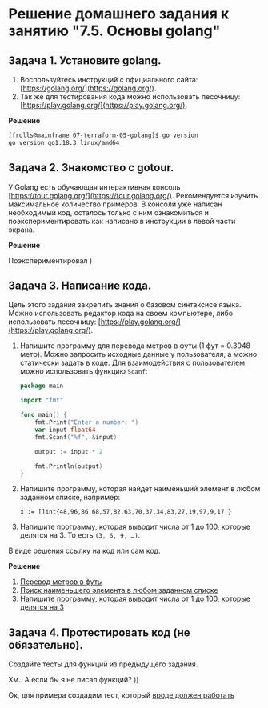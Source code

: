 # Решение домашнего задания к занятию "7.5. Основы golang"

## Задача 1. Установите golang.
1. Воспользуйтесь инструкций с официального сайта: [https://golang.org/](https://golang.org/).
2. Так же для тестирования кода можно использовать песочницу: [https://play.golang.org/](https://play.golang.org/).

**Решение**

```bash
[frolls@mainframe 07-terraform-05-golang]$ go version
go version go1.18.3 linux/amd64
```

## Задача 2. Знакомство с gotour.
У Golang есть обучающая интерактивная консоль [https://tour.golang.org/](https://tour.golang.org/). 
Рекомендуется изучить максимальное количество примеров. В консоли уже написан необходимый код, 
осталось только с ним ознакомиться и поэкспериментировать как написано в инструкции в левой части экрана. 

**Решение**

Поэкспериментировал )

## Задача 3. Написание кода. 
Цель этого задания закрепить знания о базовом синтаксисе языка. Можно использовать редактор кода 
на своем компьютере, либо использовать песочницу: [https://play.golang.org/](https://play.golang.org/).

1. Напишите программу для перевода метров в футы (1 фут = 0.3048 метр). Можно запросить исходные данные 
у пользователя, а можно статически задать в коде.
    Для взаимодействия с пользователем можно использовать функцию `Scanf`:
    ```go
    package main
    
    import "fmt"
    
    func main() {
        fmt.Print("Enter a number: ")
        var input float64
        fmt.Scanf("%f", &input)
    
        output := input * 2
    
        fmt.Println(output)    
    }
    ```
 
1. Напишите программу, которая найдет наименьший элемент в любом заданном списке, например:
    ```
    x := []int{48,96,86,68,57,82,63,70,37,34,83,27,19,97,9,17,}
    ```
1. Напишите программу, которая выводит числа от 1 до 100, которые делятся на 3. То есть `(3, 6, 9, …)`.

В виде решения ссылку на код или сам код. 

**Решение**

1. [Перевод метров в футы](task3/exercise_1.go)
1. [Поиск наименьшего элемента в любом заданном списке](task3/exercise_2.go)
1. [Напишите программу, которая выводит числа от 1 до 100, которые делятся на 3](task3/exertive_3.go)

## Задача 4. Протестировать код (не обязательно).

Создайте тесты для функций из предыдущего задания. 

Хм.. А если бы я не писал функций? ))

Ок, для примера создадим тест, который [вроде должен работать](task3/exercise_1_test.go)